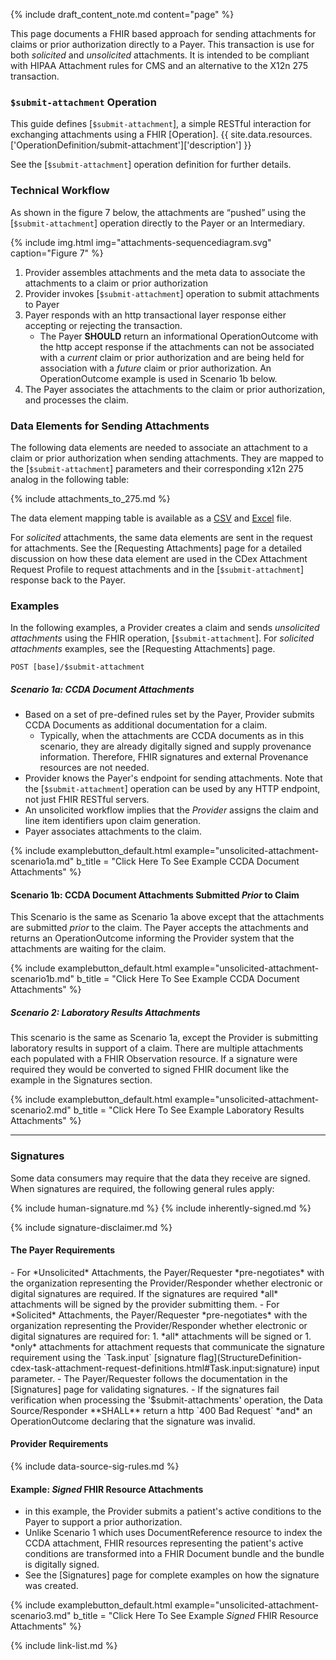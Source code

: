 {% include draft_content_note.md  content="page" %}

This page documents a FHIR based approach for sending attachments for claims or prior authorization directly to a Payer.  This transaction is use for both *solicited* and *unsolicited* attachments.   <span class="bg-danger" markdown="1">It is intended to be compliant with HIPAA Attachment rules for CMS and an alternative to the X12n 275 transaction.</span><!-- new-content -->

### `$submit-attachment` Operation

This guide defines [`$submit-attachment`], a simple RESTful interaction for exchanging attachments using a FHIR [Operation]. {{ site.data.resources.['OperationDefinition/submit-attachment']['description'] }}

See the [`$submit-attachment`] operation definition for further details.

### Technical Workflow

As shown in the figure 7 below, the attachments are “pushed” using the [`$submit-attachment`] operation directly to the Payer or an Intermediary.

<div class="bg-success" markdown="1">

{% include img.html img="attachments-sequencediagram.svg" caption="Figure 7" %}


1. Provider assembles attachments and the meta data to associate the attachments to a claim or prior authorization
1. Provider invokes [`$submit-attachment`] operation to submit attachments to Payer
1. Payer responds with an http transactional layer response either accepting or rejecting the transaction.
   - The Payer **SHOULD** return an informational OperationOutcome with the http accept response if the attachments can not be associated with a *current* claim or prior authorization and are being held for association with a *future* claim or prior authorization.  An OperationOutcome example is used in Scenario 1b below.
2. The Payer associates the attachments to the claim or prior authorization, and processes the claim.

</div><!-- new-content -->

### Data Elements for Sending Attachments

The following data elements are needed to associate an attachment to a claim or prior authorization when sending attachments.  They are mapped to the [`$submit-attachment`] parameters and their corresponding x12n 275 analog in the following table: 

{% include attachments_to_275.md %}

The data element mapping table is available as a [CSV](data-element-mapping.csv) and [Excel](data-element-mapping.xlsx) file.

For *solicited* attachments, the same data elements are sent in the request for attachments. See the [Requesting Attachments] page for a detailed discussion on how these data element are used in the CDex Attachment Request Profile to request attachments and in the [`$submit-attachment`] response back to the Payer.

 <!-- The table below shows the mappings between the corresponding data communicated in the attachments request for CDex Request Attachment, X12n 277, and 278response forms and the  [`$submit-attachment`] parameters.  -->


### Examples

In the following examples, a Provider creates a claim and sends *unsolicited attachments* using the FHIR operation, [`$submit-attachment`]. For *solicited attachments* examples, see the [Requesting Attachments] page.

`POST [base]/$submit-attachment`

##### Scenario 1a: CCDA Document Attachments

- Based on a set of pre-defined rules set by the Payer, Provider submits CCDA Documents as additional documentation for a claim.
  - Typically, when the attachments are CCDA documents as in this scenario, they are already digitally signed and supply provenance information. Therefore, FHIR signatures and external Provenance resources are not needed.
- Provider knows the Payer's endpoint for sending attachments.  Note that the [`$submit-attachment`] operation can be used by any HTTP endpoint, not just FHIR RESTful servers.
- An unsolicited workflow implies that the *Provider* assigns the claim and line item identifiers upon claim generation.
- <span class="bg-success" markdown="1">Payer associates attachments to the claim.</span><!-- new-content -->

{% include examplebutton_default.html example="unsolicited-attachment-scenario1a.md" b_title = "Click Here To See Example CCDA Document Attachments" %}

<div class="bg-success" markdown="1">

#### Scenario 1b: CCDA Document Attachments Submitted *Prior* to Claim

This Scenario is the same as Scenario 1a above except that the attachments are submitted *prior* to the claim.  The Payer accepts the attachments and returns an OperationOutcome informing the Provider system that the attachments are waiting for the claim.

{% include examplebutton_default.html example="unsolicited-attachment-scenario1b.md" b_title = "Click Here To See Example CCDA Document Attachments" %}

##### Scenario 2: Laboratory Results Attachments

 This scenario is the same as Scenario 1a, except the Provider is submitting laboratory results in support of a claim.  There are multiple attachments each populated with a FHIR Observation resource. If a signature were required they would be converted to signed FHIR document like the example in the Signatures section.

{% include examplebutton_default.html example="unsolicited-attachment-scenario2.md" b_title = "Click Here To See Example Laboratory Results Attachments" %}
</div><!-- new-content -->

---

### Signatures

<div class="bg-success" markdown="1">
Some data consumers may require that the data they receive are signed. When signatures are required, the following general rules apply:

{% include human-signature.md %}
{% include inherently-signed.md %}

{% include signature-disclaimer.md %}
</div><!-- new-content -->

#### The Payer Requirements

<div class="bg-success" markdown="1">
- For *Unsolicited* Attachments, the Payer/Requester *pre-negotiates* with the organization representing the Provider/Responder whether electronic or digital signatures are required.  If the signatures are required *all* attachments will be signed by the provider submitting them.
- For *Solicited* Attachments, the Payer/Requester *pre-negotiates* with the organization representing the Provider/Responder whether electronic or digital signatures are required for:
  1. *all* attachments will be signed or
  1. *only* attachments for attachment requests that communicate the signature requirement using the `Task.input` [signature flag](StructureDefinition-cdex-task-attachment-request-definitions.html#Task.input:signature) input parameter.
- The Payer/Requester follows the documentation in the [Signatures] page for validating signatures.
  - If the signatures fail verification when processing the '$submit-attachments' operation, the Data Source/Responder **SHALL** return a http `400 Bad Request` *and* an OperationOutcome declaring that the signature was invalid.
</div><!-- new-content -->

#### Provider Requirements

<div class="bg-success" markdown="1">
{% include data-source-sig-rules.md %}
</div><!-- new-content -->

#### Example: *Signed* FHIR Resource Attachments

- in this example, the Provider submits a patient's active conditions to the Payer to support a prior authorization.
- Unlike Scenario 1 which uses DocumentReference resource to index the CCDA attachment, FHIR resources representing the patient's active conditions are transformed into a FHIR Document bundle and the bundle is digitally signed.
- See the [Signatures] page for complete examples on how the signature was created.

{% include examplebutton_default.html example="unsolicited-attachment-scenario3.md" b_title = "Click Here To See Example *Signed* FHIR Resource Attachments" %}


{% include link-list.md %}
